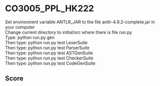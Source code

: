 # CO3005_PPL_HK222
Set environment variable ANTLR_JAR to the file antlr-4.9.2-complete.jar in your computer   
Change current directory to initial/src where there is file run.py   
Type: python run.py gen    
Then type: python run.py test LexerSuite   
Then type: python run.py test ParserSuite   
Then type: python run.py test ASTGenSuite   
Then type: python run.py test CheckerSuite   
Then type: python run.py test CodeGenSuite   

## Score

